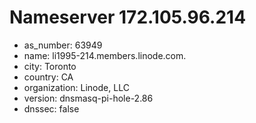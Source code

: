 # Nameserver 172.105.96.214

* as_number: 63949
* name: li1995-214.members.linode.com.
* city: Toronto
* country: CA
* organization: Linode, LLC
* version: dnsmasq-pi-hole-2.86
* dnssec: false
